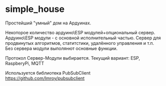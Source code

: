simple_house
============

Простейший "умный" дом на Ардуинах.

Некоторое количество ардуино\ESP модулей+опциональный сервер.
Ардуино\ESP модули - с основной исполнительный частью.
Сервер для продвинутых алгоритмов, статитстики, удалённого управления и т.п.
Без сервера модули выполянют основные функции.

Протокол Сервер-Модули выбирается. 
Текущий вариант:
ESP, RaspberyPi, MQTT

Используется библиотека PubSubClient
https://github.com/Imroy/pubsubclient